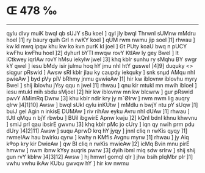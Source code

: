 # Œ 478 ‰
---
qylu dIvy muiK bwqI qb sUJY sBu koeI ] qyl jly bwqI ThrwnI sUMnw mMdru
hoeI ]1] ry baury quih GrI n rwKY koeI ] qUM rwm nwmu jip soeI ]1] rhwau
] kw kI mwq ipqw khu kw ko kvn purK kI joeI ] Gt PUty koaU bwq n pUCY
kwFhu kwFhu hoeI ]2] dyhurI bYTI mwqw rovY KtIAw ly gey BweI ] lt
iCtkwey iqrIAw rovY hMsu iekylw jweI ]3] khq kbIr sunhu ry sMqhu BY
swgr kY qweI ] iesu bMdy isir julmu hoq hY jmu nhI htY gusweI ]4]9]
duquky
<> siqgur pRswid ] Awsw sRI kbIr jIau ky caupdy iekquky ] snk
snµd AMqu nhI pwieAw ] byd pVy piV bRhmy jnmu gvwieAw ]1] hir kw
iblovnw iblovhu myry BweI ] shij iblovhu jYsy qqu n jweI ]1] rhwau ]
qnu kir mtukI mn mwih ibloeI ] iesu mtukI mih sbdu sMjoeI ]2] hir
kw iblovnw mn kw bIcwrw ] gur pRswid pwvY AMimRq Dwrw ]3] khu kbIr
ndir kry jy mˆØIrw ] rwm nwm lig auqry qIrw ]4]1]10] Awsw ] bwqI
sUkI qylu inKUtw ] mMdlu n bwjY ntu pY sUqw ]1] buiJ geI Agin n
inkisE DUMAw ] riv rihAw eyku Avru nhI dUAw ]1] rhwau ] tUtI qMqu n
bjY rbwbu ] BUil ibgwirE Apnw kwju ]2] kQnI bdnI khnu khwvnu ]
smiJ prI qau ibsirE gwvnu ]3] khq kbIr pMc jo cUry ] iqn qy nwih
prm pdu dUry ]4]2]11] Awsw ] suqu AprwD krq hY jyqy ] jnnI cIiq
n rwKis qyqy ]1] rwmeIAw hau bwirku qyrw ] kwhy n KMfis Avgnu myrw
]1] rhwau ] jy Aiq k®op kry kir DwieAw ] qw BI cIiq n rwKis mwieAw
]2] icMq Bvin mnu pirE hmwrw ] nwm ibnw kYsy auqris pwrw ]3] dyih
ibml miq sdw srIrw ] shij shij gun rvY kbIrw ]4]3]12] Awsw ]
hj hmwrI gomqI qIr ] jhw bsih pIqMbr pIr ]1] vwhu vwhu ikAw KUbu
gwvqw hY ] hir kw nwmu
####
